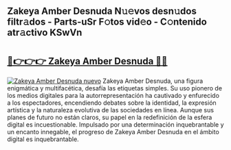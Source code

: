 ## Zakeya Amber Desnuda N𝚞𝚎vos desn𝚞dos filtr𝚊dos - Parts-uSr F𝚘tos vid𝚎o - C𝚘ntenido atr𝚊ctivo KSwVn

# <h2><a href="http://mb9c1n8.tromn.icu/?c=Zakeya+Amber+Desnuda">🔗👉👉👉 Zakeya Amber Desnuda 🔗🔗</a></h2>

[![Zakeya Amber Desnuda nuevo](https://i.imgur.com/pEAQMta.gif)](http://mb9c1n8.tromn.icu/?c=Zakeya+Amber+Desnuda)
Zakeya Amber Desnuda, una figura enigmática y multifacética, desafía las etiquetas simples. Su uso pionero de los medios digitales para la autorrepresentación ha cautivado y enfurecido a los espectadores, encendiendo debates sobre la identidad, la expresión artística y la naturaleza evolutiva de las sociedades en línea. Aunque sus planes de futuro no están claros, su papel en la redefinición de la esfera digital es incuestionable. Impulsado por una determinación inquebrantable y un encanto innegable, el progreso de Zakeya Amber Desnuda en el ámbito digital es inquebrantable.
